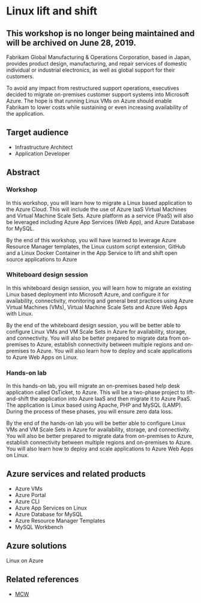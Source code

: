 # Linux lift and shift

## This workshop is no longer being maintained and will be archived on June 28, 2019.

Fabrikam Global Manufacturing & Operations Corporation, based in Japan, provides product design, manufacturing, and repair services of domestic individual or industrial electronics, as well as global support for their customers. 

To avoid any impact from restructured support operations, executives decided to migrate on-premises customer support systems into Microsoft Azure. The hope is that running Linux VMs on Azure should enable Fabrikam to lower costs while sustaining or even increasing availability of the application.

## Target audience

- Infrastructure Architect
- Application Developer

## Abstract

### Workshop

In this workshop, you will learn how to migrate a Linux based application to the Azure Cloud. This will include the use of Azure IaaS Virtual Machines and Virtual Machine Scale Sets. Azure platform as a service (PaaS) will also be leveraged including Azure App Services (Web App), and Azure Database for MySQL. 

By the end of this workshop, you will have learned to leverage Azure Resource Manager templates, the Linux custom script extension, GitHub and a Linux Docker Container in the App Service to lift and shift open source applications to Azure

### Whiteboard design session

In this whiteboard design session, you will learn how to migrate an existing Linux based deployment into Microsoft Azure, and configure it for availability, connectivity, monitoring and general best practices using Azure Virtual Machines (VMs), Virtual Machine Scale Sets and Azure Web Apps with Linux.

By the end of the whiteboard design session, you will be better able to configure Linux VMs and VM Scale Sets in Azure for availability, storage, and connectivity. You will also be better prepared to migrate data from on-premises to Azure, establish connectivity between multiple regions and on-premises to Azure. You will also learn how to deploy and scale applications to Azure Web Apps on Linux.

### Hands-on lab
In this hands-on lab, you will migrate an on-premises based help desk application called OsTicket, to Azure. This will be a two-phase project to lift-and-shift the application into Azure IaaS and then migrate it to Azure PaaS. The application is Linux based using Apache, PHP and MySQL (LAMP). During the process of these phases, you will ensure zero data loss.

By the end of the hands-on lab you will be better able to configure Linux VMs and VM Scale Sets in Azure for availability, storage, and connectivity. You will also be better prepared to migrate data from on-premises to Azure, establish connectivity between multiple regions and on-premises to Azure. You will also learn how to deploy and scale applications to Azure Web Apps on Linux.

## Azure services and related products

- Azure VMs
- Azure Portal
- Azure CLI
- Azure App Services on Linux
- Azure Database for MySQL
- Azure Resource Manager Templates
- MySQL Workbench

## Azure solutions
Linux on Azure

## Related references
- [MCW](https://github.com/Microsoft/MCW)
